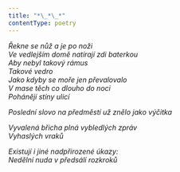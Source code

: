 ```yaml
---
title: "*\_*\_*"
contentType: poetry
---
```


<section>

_Řekne se nůž a je po noži  
Ve vedlejším domě natírají zdi baterkou  
Aby nebyl takový rámus  
Takové vedro  
Jako kdyby se moře jen převalovalo  
V mase těch co dlouho do noci  
Pohánějí stíny ulicí_

</section>

<section>

_Poslední slovo na předměstí už znělo jako výčitka_

</section>

<section>

_Vyvalená břicha plná vybledlých zpráv  
Vyhaslých vraků_

</section>

<section>

_Existují i jiné nadpřirozené úkazy:  
Nedělní nuda v předsálí rozkroků_

</section>
